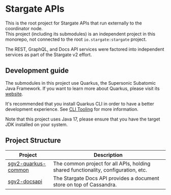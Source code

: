 # Stargate APIs

This is the root project for Stargate APIs that run externally to the coordinator node.  
This project (including its submodules) is an independent project in this monorepo, not connected to the root `io.stargate:stargate` project.

The REST, GraphQL, and Docs API services were factored into independent services as part of the Stargate v2 effort.

## Development guide

The submodules in this project use Quarkus, the Supersonic Subatomic Java Framework.
If you want to learn more about Quarkus, please visit its [website](https://quarkus.io/).

It's recommended that you install Quarkus CLI in order to have a better development experience.
See [CLI Tooling](https://quarkus.io/guides/cli-tooling) for more information.

Note that this project uses Java 17, please ensure that you have the target JDK installed on your system.

## Project Structure

| Project                                    | Description                                                                        |
|--------------------------------------------|------------------------------------------------------------------------------------|
| [sgv2-quarkus-common](sgv2-quarkus-common) | The common project for all APIs, holding shared functionality, configuration, etc. |
| [sgv2-docsapi](sgv2-docsapi)               | The Stargate Docs API provides a document store on top of Cassandra.                     |